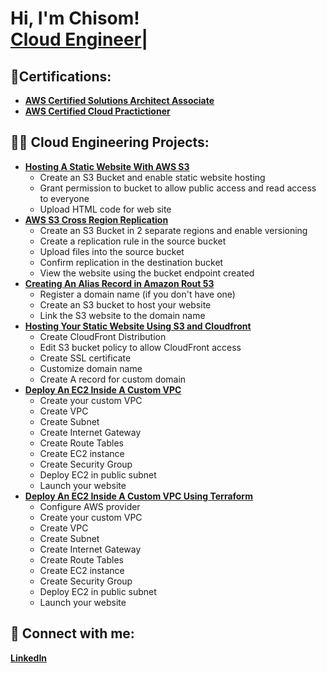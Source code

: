 <h1>Hi, I'm Chisom! <br/><a <a href="https://www.linkedin.com/in/chisom-okafor-j/">Cloud Engineer</a>| </h1>

<h2> 📑Certifications: </h2>

- <b>[AWS Certified Solutions Architect Associate](https://www.credly.com/badges/be400481-6412-4f75-a77d-f0a9645ee470/public_url)</b>
- <b>[AWS Certified Cloud Practictioner](https://www.credly.com/badges/afbb80e9-1fc2-401a-9102-186c24f37d80/public_url)</b>

<h2>👨‍💻 Cloud Engineering Projects:</h2>

- <b>[Hosting A Static Website With AWS S3](https://github.com/ok4chisom/Hosting-A-Static-Website-on-S3)</b>
  - Create an S3 Bucket and enable static website hosting
  - Grant permission to bucket to allow public access and read access to everyone
  - Upload HTML code for web site
- <b>[AWS S3 Cross Region Replication](https://github.com/ok4chisom/AWS-S3-Cross-Region-Replication)</b>
  - Create an S3 Bucket in 2 separate regions and enable versioning
  - Create a replication rule in the source bucket
  - Upload files into the source bucket
  - Confirm replication in the destination bucket
  - View the website using the bucket endpoint created
- <b>[Creating An Alias Record in Amazon Rout 53](https://github.com/ok4chisom/03-Create-An-Alias-Record-iN-Amazon-Route53)</b>
  - Register a domain name (if you don't have one)
  - Create an S3 bucket to host your website
  - Link the S3 website to the domain name
- <b>[Hosting Your Static Website Using S3 and Cloudfront](https://github.com/ok4chisom/04-Host-Your-Static-Website-Using-S3-And-Cloudfront)</b>
  - Create CloudFront Distribution
  - Edit S3 bucket policy to allow CloudFront access
  - Create SSL certificate
  - Customize domain name
  - Create A record for custom domain
- <b>[Deploy An EC2 Inside A Custom VPC](https://github.com/ok4chisom/05-Deploy-An-EC2-Inside-A-Custom-VPC)</b>
  - Create your custom VPC
  - Create VPC
  - Create Subnet
  - Create Internet Gateway
  - Create Route Tables
  - Create EC2 instance
  - Create Security Group
  - Deploy EC2 in public subnet
  - Launch your website
- <b>[Deploy An EC2 Inside A Custom VPC Using Terraform](https://github.com/ok4chisom/06-Deploy-An-EC2-Inside-A-Custom-VPC-Using-Terraform)</b>
  - Configure AWS provider
  - Create your custom VPC
  - Create VPC
  - Create Subnet
  - Create Internet Gateway
  - Create Route Tables
  - Create EC2 instance
  - Create Security Group
  - Deploy EC2 in public subnet
  - Launch your website

 

<!--
<h2>📺 YouTube Videos</h2>

- [Hosting A Static Website With AWS S3](https://www.youtube.com/watch?v=a83ASGn_V_s)
- [A Day in the Life of a Cybersecurity Anayst](https://www.youtube.com/watch?v=uHy3oM7NnoU)
- [How to Create a KeyLogger (C#)](https://www.youtube.com/watch?v=N-L9hklSlNk)
- [Ransomware Demonstration (C#)](https://www.youtube.com/watch?v=OfvdQeh79s0)
- [Is WGU Legit?](https://www.youtube.com/watch?v=E2MwRWxDBkA)
-->
<h2> 🤳 Connect with me:</h2>

<b>[LinkedIn](https://www.linkedin.com/in/chisom-okafor-j/)</b>
<!--
[<img align="left" alt="JoshMadakor | YouTube" width="22px" src="https://cdn.jsdelivr.net/npm/simple-icons@v3/icons/youtube.svg" />][youtube]
[<img align="left" alt="chisomokafor | LinkedIn" width="22px" src="https://www.linkedin.com/in/chisom-okafor-j/" />][linkedin]

[twitter]: https://twitter.com/joshmadakor
[youtube]: https://www.youtube.com/c/joshmadakor
[instagram]: https://www.instagram.com/joshmadakor/
[linkedin]: https://www.linkedin.com/in/chisom-okafor-j/

<!--
**joshmadakor1/joshmadakor1** is a ✨ _special_ ✨ repository because its `README.md` (this file) appears on your GitHub profile.

Here are some ideas to get you started:

- 🔭 I’m currently working on ...
- 🌱 I’m currently learning ...
- 👯 I’m looking to collaborate on ...
- 🤔 I’m looking for help with ...
- 💬 Ask me about ...
- 📫 How to reach me: ...
- 😄 Pronouns: ...
- ⚡ Fun fact: ...
-->
